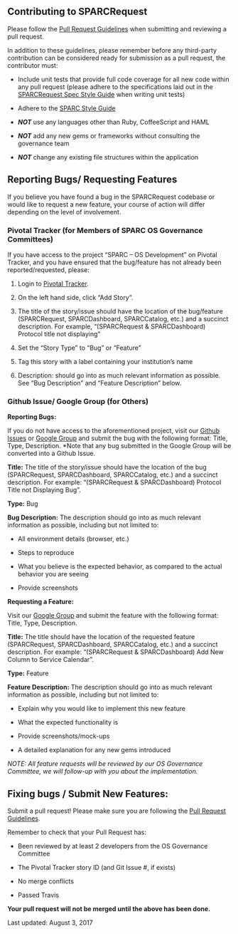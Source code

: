 [//]: # (Copyright © 2011-2020 MUSC Foundation for Research Development)
[//]: # (All rights reserved.)

[//]: # (Redistribution and use in source and binary forms, with or without modification, are permitted provided that the following conditions are met:)

[//]: # ( 1. Redistributions of source code must retain the above copyright notice, this list of conditions and the following disclaimer.)

[//]: # ( 2. Redistributions in binary form must reproduce the above copyright notice, this list of conditions and the following)
[//]: # ( disclaimer in the documentation and/or other materials provided with the distribution.)

[//]: # ( 3. Neither the name of the copyright holder nor the names of its contributors may be used to endorse or promote products)
[//]: # " derived from this software without specific prior written permission."

[//]: # "THIS SOFTWARE IS PROVIDED BY THE COPYRIGHT HOLDERS AND CONTRIBUTORS 'AS IS' AND ANY EXPRESS OR IMPLIED WARRANTIES, INCLUDING, BUT NOT LIMITED TO, THE IMPLIED WARRANTIES OF MERCHANTABILITY AND FITNESS FOR A PARTICULAR PURPOSE ARE DISCLAIMED. IN NO EVENT SHALL THE COPYRIGHT HOLDER OR CONTRIBUTORS BE LIABLE FOR ANY DIRECT, INDIRECT, INCIDENTAL, SPECIAL, EXEMPLARY, OR CONSEQUENTIAL DAMAGES (INCLUDING, BUT NOT LIMITED TO, PROCUREMENT OF SUBSTITUTE GOODS OR SERVICES; LOSS OF USE, DATA, OR PROFITS; OR BUSINESS INTERRUPTION) HOWEVER CAUSED AND ON ANY THEORY OF LIABILITY, WHETHER IN CONTRACT, STRICT LIABILITY, OR TORT (INCLUDING NEGLIGENCE OR OTHERWISE) ARISING IN ANY WAY OUT OF THE USE OF THIS SOFTWARE, EVEN IF ADVISED OF THE POSSIBILITY OF SUCH DAMAGE."

## Contributing to SPARCRequest

Please follow the [Pull Request Guidelines](https://github.com/sparc-request/sparc-request/blob/master/PULL_REQUEST_GUIDELINES.md) when submitting and reviewing a pull request.

In addition to these guidelines, please remember before any third-party contribution can be considered ready for submission as a pull request, the contributor must:

* Include unit tests that provide full code coverage for all new code within
any pull request (please adhere to the specifications laid out in the
[SPARCRequest Spec Style Guide](https://github.com/sparc-request/sparc-request/wiki/SPARC-Request-Spec-Guide) when writing unit tests)

* Adhere to the [SPARC Style Guide](https://github.com/HSSC/ruby-style-guide)

* _**NOT**_ use any languages other than Ruby, CoffeeScript and HAML

* _**NOT**_ add any new gems or frameworks without consulting the governance team

* _**NOT**_ change any existing file structures within the application

## Reporting Bugs/ Requesting Features

If you believe you have found a bug in the SPARCRequest codebase or would like to request a new feature, your course of action will differ depending on the level of involvement.

### Pivotal Tracker (for Members of SPARC OS Governance Committees)

If you have access to the project “SPARC – OS Development” on Pivotal Tracker, and you have ensured that the bug/feature has not already been reported/requested, please:

1. Login to [Pivotal Tracker](https://www.pivotaltracker.com).

2. On the left hand side, click “Add Story”.

3. The title of the story/issue should have the location of the bug/feature (SPARCRequest, SPARCDashboard, SPARCCatalog, etc.) and a succinct description. For example, “(SPARCRequest & SPARCDashboard) Protocol title not displaying”

4. Set the “Story Type” to “Bug” or “Feature”

5. Tag this story with a label containing your institution’s name

6. Description:  should go into as much relevant information as possible.  See “Bug Description” and “Feature Description” below.

### Github Issue/ Google Group (for Others)
**Reporting Bugs:**

If you do not have access to the aforementioned project, visit our [Github Issues](https://github.com/sparc-request/sparc-request/issues) or [Google Group](https://groups.google.com/forum/?hl=en#!forum/sparcrequest) and submit the bug with the following format:  Title, Type, Description. *Note that any bug submitted in the Google Group will be converted into a Github Issue.

**Title:**  The title of the story/issue should have the location of the bug (SPARCRequest, SPARCDashboard, SPARCCatalog, etc.) and a succinct description.  For example:  “(SPARCRequest & SPARCDashboard) Protocol Title not Displaying Bug”.

**Type:**  Bug

**Bug Description:**  The description should go into as much relevant information as possible, including but not limited to:

* All environment details (browser, etc.)

* Steps to reproduce

* What you believe is the expected behavior, as compared to the actual behavior you are seeing

* Provide screenshots

**Requesting a Feature:**

Visit our [Google Group](https://groups.google.com/forum/?hl=en#!forum/sparcrequest) and submit the feature with the following format:  Title, Type, Description.

**Title:**  The title should have the location of the requested feature (SPARCRequest, SPARCDashboard, SPARCCatalog, etc.) and a succinct description.  For example:  “(SPARCRequest & SPARCDashboard) Add New Column to Service Calendar”.

**Type:**  Feature

**Feature Description:**  The description should go into as much relevant information as possible, including but not limited to:

* Explain why you would like to implement this new feature

* What the expected functionality is

* Provide screenshots/mock-ups

* A detailed explanation for any new gems introduced

*NOTE:  All feature requests will be reviewed by our OS Governance Committee, we will follow-up with you about the implementation.*

## Fixing bugs / Submit New Features:
Submit a pull request! Please make sure you are following the [Pull Request Guidelines](https://github.com/sparc-request/sparc-request/blob/master/PULL_REQUEST_GUIDELINES.md).

Remember to check that your Pull Request has:

* Been reviewed by at least 2 developers from the OS Governance Committee

* The Pivotal Tracker story ID (and Git Issue #, if exists)

* No merge conflicts

* Passed Travis

**Your pull request will not be merged until the above has been done.**

Last updated:  August 3, 2017
